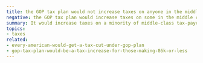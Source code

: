 ```yaml
---
title: the GOP tax plan would not increase taxes on anyone in the middle class
negative: the GOP tax plan would increase taxes on some in the middle class
summary: It would increase taxes on a minority of middle-class tax-payers.
topics:
- taxes
related:
- every-american-would-get-a-tax-cut-under-gop-plan
- gop-tax-plan-would-be-a-tax-increase-for-those-making-86k-or-less
---
```

